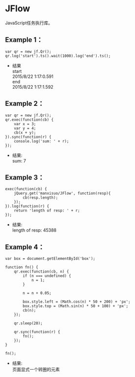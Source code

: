 JFlow
=============

JavaScript任务执行库。

Example 1：
-------------
    var qr = new jf.Qr();
    qr.log('start').ts().wait(1000).log('end').ts();

+ 结果      
start  
2015/8/22 1:17:0.591  
end  
2015/8/22 1:17:1.592  

Example 2：
-------------
    var qr = new jf.Qr();
    qr.exec(function(cb) {
        var x = 3;
        var y = 4;
        cb(x + y);
    }).sync(function(r) {
        console.log('sum: ' + r);
    });

+ 结果:      
sum: 7    

Example 3：
-------------
    exec(function(cb) {
        jQuery.get('manxisuo/JFlow', function(resp){
            cb(resp.length);
        });
    }).log(function(r) {
        return 'length of resp: ' + r;
    });

+ 结果:      
length of resp: 45388  

Example 4：
-------------
    var box = document.getElementById('box');
    
    function fn() {
        qr.exec(function(cb, n) {
            if (n === undefined) {
                n = 1;
            }
    
            n = n + 0.05;
    
            box.style.left = (Math.cos(n) * 50 + 200) + 'px';
            box.style.top = (Math.sin(n) * 50 + 100) + 'px';
            cb(n);
        });
    
        qr.sleep(20);
    
        qr.sync(function(r) {
            fn();
        });
    }
    
    fn();

+ 结果:      
页面显式一个转圈的元素  









